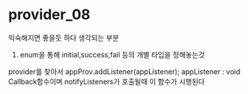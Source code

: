 # provider_08

익숙해지면 좋을듯 하다 생각되는 부분
1. enum을 통해 initial,success,fail 등의 개별 타입을 정해놓는것

provider를 찾아서
appProv.addListener(appListener);
appListener : void Callback함수이며 notifyListeners가 호출될때 이 함수가 시행된다